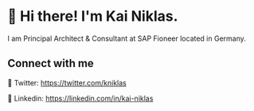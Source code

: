 # 👋 Hi there! I'm Kai Niklas.

I am Principal Architect & Consultant at SAP Fioneer located in Germany.

## Connect with me

💬 Twitter: https://twitter.com/kniklas

💬 Linkedin: https://linkedin.com/in/kai-niklas

<!--
**kainiklas/kainiklas** is a ✨ _special_ ✨ repository because its `README.md` (this file) appears on your GitHub profile.

Here are some ideas to get you started:

- 🔭 I’m currently working on ...
- 🌱 I’m currently learning ...
- 👯 I’m looking to collaborate on ...
- 🤔 I’m looking for help with ...
- 💬 Ask me about ...
- 📫 How to reach me: ...
- 😄 Pronouns: ...
- ⚡ Fun fact: ...
-->

